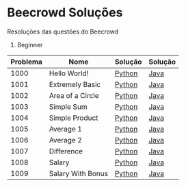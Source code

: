 # Beecrowd Soluções
Resoluções das questões do Beecrowd

1) Beginner

| Problema  |  Nome  |  Solução  |  Solução  |
| --------- | ------ | --------- | --------- |
|  1000 | Hello World!  | [Python](./Beginner/Python/1000.py)|[Java](./Beginner/Java/1000.java)|
|  1001 | Extremely Basic  | [Python](./Beginner/Python/1001.py)|[Java](./Beginner/Java/1001.java)|
|  1002 | Area of a Circle  | [Python](./Beginner/Python/1002.py)|[Java](./Beginner/Java/1002.java)|
|  1003 | Simple Sum  | [Python](./Beginner/Python/1003.py)|[Java](./Beginner/Java/1003.java)|
|  1004 | Simple Product | [Python](./Beginner/Python/1004.py)|[Java](./Beginner/Java/1004.java)|
|  1005 | Average 1  | [Python](./Beginner/Python/1005.py)|[Java](./Beginner/Java/1005.java)|
|  1006 | Average 2  | [Python](./Beginner/Python/1006.py)|[Java](./Beginner/Java/1006.java)|
|  1007 | Difference  | [Python](./Beginner/Python/1007.py)|[Java](./Beginner/Java/1007.java)|
|  1008 | Salary  | [Python](./Beginner/Python/1008.py)|[Java](./Beginner/Java/1008.java)|
|  1009 | Salary With Bonus  | [Python](./Beginner/Python/1009.py)|[Java](./Beginner/Java/1009.java)|
